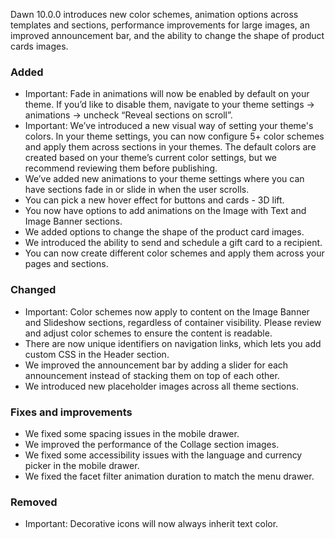 Dawn 10.0.0 introduces new color schemes, animation options across templates and sections, performance improvements for large images, an improved announcement bar, and the ability to change the shape of product cards images.

### Added

- Important: Fade in animations will now be enabled by default on your theme. If you’d like to disable them, navigate to your theme settings → animations → uncheck “Reveal sections on scroll”.
- Important: We’ve introduced a new visual way of setting your theme's colors. In your theme settings, you can now configure 5+ color schemes and apply them across sections in your themes. The default colors are created based on your theme’s current color settings, but we recommend reviewing them before publishing.
- We’ve added new animations to your theme settings where you can have sections fade in or slide in when the user scrolls.
- You can pick a new hover effect for buttons and cards - 3D lift.
- You now have options to add animations on the Image with Text and Image Banner sections.
- We added options to change the shape of the product card images.
- We introduced the ability to send and schedule a gift card to a recipient.
- You can now create different color schemes and apply them across your pages and sections.

### Changed

- Important: Color schemes now apply to content on the Image Banner and Slideshow sections, regardless of container visibility. Please review and adjust color schemes to ensure the content is readable.
- There are now unique identifiers on navigation links, which lets you add custom CSS in the Header section.
- We improved the announcement bar by adding a slider for each announcement instead of stacking them on top of each other.
- We introduced new placeholder images across all theme sections.

### Fixes and improvements

- We fixed some spacing issues in the mobile drawer.
- We improved the performance of the Collage section images.
- We fixed some accessibility issues with the language and currency picker in the mobile drawer.
- We fixed the facet filter animation duration to match the menu drawer.

### Removed

- Important: Decorative icons will now always inherit text color.
